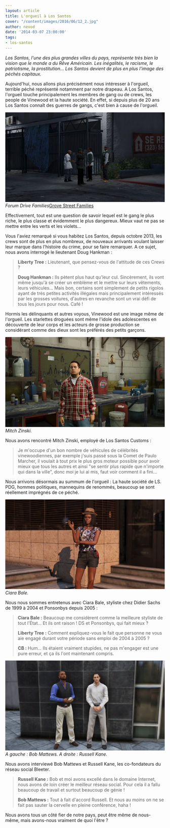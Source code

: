 ```yaml
---
layout: article
title: L'orgueil à Los Santos
cover: "/content/images/2016/06/12_2.jpg"
author: nevod
date: '2014-03-07 23:00:00'
tags:
- los-santos
---
```


_Los Santos, l'une des plus grandes villes du pays, représente très bien la vision que le monde a du Rêve Américain. Les inégalités, le racisme, le patriotisme, la prostitution... Los Santos devient de plus en plus l'image des péchés capitaux._

Aujourd'hui, nous allons plus précisément nous intéresser à l'orgueil, terrible péché représenté notamment par notre drapeau. A Los Santos, l'orgueil touche principalement les membres de gang ou de crews, les people de Vinewood et la haute société. En effet, si depuis plus de 20 ans Los Santos connaît des guerres de gangs, c'est bien à cause de l'orgueil.

![Forum Drive Families](/content/images/2016/06/12.jpg)
_Forum Drive Families_[Grove Street Families](/content/images/2016/06/12_1.jpg)

Effectivement, tout est une question de savoir lequel est le gang le plus riche, le plus classe et évidemment le plus dangereux. Mieux vaut ne pas se mettre entre les verts et les violets...

Vous l'aviez remarqué si vous habitez Los Santos, depuis octobre 2013, les crews sont de plus en plus nombreux, de nouveaux arrivants voulant laisser leur marque dans l'histoire du crime, pour se faire remarquer. A ce sujet, nous avons interrogé le lieutenant Doug Hankman :

> **Liberty Tree :** Lieutenant, que pensez-vous de l'attitude de ces Crews ?
> 
> **Doug Hankman :** Ils pètent plus haut qu'leur cul. Sincèrement, ils vont même jusqu'à se créer un emblème et le mettre sur leurs vêtements, leurs véhicules... Mais bon, certains sont simplement de petits rigolos ayant de très petites activités illégales mais principalement intéressés par les grosses voitures, d'autres en revanche sont un vrai défi de tous les jours pour nous. Café !

Hormis les délinquants et autres voyous, Vinewood est une image même de l'orgueil. Les starlettes droguées sont même l'idole des adolescentes en découverte de leur corps et les acteurs de grosse production se considérant comme des dieux sont les préférés des petits garçons.

![Mitch Zinski.](/content/images/2016/06/12_3.jpg)
_Mitch Zinski._

Nous avons rencontré Mitch Zinski, employé de Los Santos Customs :

> Je m'occupe d'un bon nombre de véhicules de célébrités vinewoodiennes, par exemple j'suis passé sous la Comet de Paulo Marcher, il voulait à tout prix le plus gros moteur possible pour avoir mieux que tous les autres et ainsi "se sentir plus rapide que n'importe qui dans la ville", donc moi je lui ai mis, faut voir comment il a fini...

Nous arrivons désormais au summum de l'orgueil : La haute société de LS. PDG, hommes politiques, mannequins de renommés, beaucoup se sont réellement imprégnés de ce péché.

![Ciara Bale.](/content/images/2016/06/12_4.jpg)
_Ciara Bale._

Nous nous sommes entretenus avec Ciara Bale, styliste chez Didier Sachs de 1999 à 2004 et Ponsonbys depuis 2005 :

> **Ciara Bale :** Beaucoup me considèrent comme la meilleure styliste de tout l'État... Et ils ont raison ! DS et Ponsonbys, qui fait mieux ?
> 
> **Liberty Tree :** Comment expliquez-vous le fait que personne ne vous aie engagé durant votre période sans emploi de 2004 à 2005 ?
> 
> **CB :** Hum... Ils étaient vraiment stupides, ne pas m'engager est une pure erreur, et ça ils l'ont maintenant compris.

![A gauche : Bob Mattews. A droite : Russell Kane.](/content/images/2016/06/12_5.jpg)
_A gauche : Bob Mattews. A droite : Russell Kane._

Nous avons interviewé Bob Mattews et Russell Kane, les co-fondateurs du réseau social Bleeter.

> **Russell Kane :** Bob et moi avons excellé dans le domaine Internet, nous avons de loin créer le meilleur réseau social. Pour cela il a fallu beaucoup de travail et surtout beaucoup de génie !
> 
> **Bob Mattews :** Tout à fait d'accord Russell. Et nous au moins on ne se fait pas sauter la cervelle en pleine conférence, haha !

Nous avons tous un côté fier de notre pays, peut être même de nous-même, mais avons-nous vraiment de quoi l'être ?

<!--kg-card-end: markdown-->
